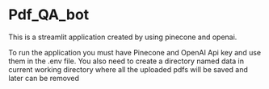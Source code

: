 # Pdf_QA_bot
This is a streamlit application created by using pinecone and openai.

<p>To run the application you must have Pinecone and OpenAI Api key and use them in the .env file. You also need to create a directory named data in current working directory where all the uploaded pdfs will be saved and later can be removed </p>
